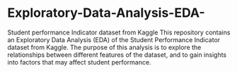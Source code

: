 # Exploratory-Data-Analysis-EDA-
Student performance Indicator dataset from Kaggle
This repository contains an Exploratory Data Analysis (EDA) of the Student Performance Indicator dataset from Kaggle. The purpose of this analysis is to explore the relationships between different features of the dataset, and to gain insights into factors that may affect student performance.
